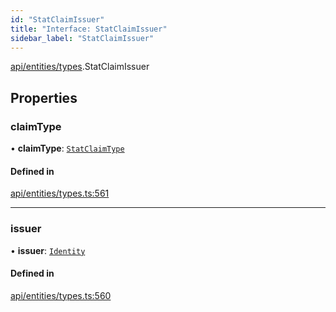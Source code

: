 ```yaml
---
id: "StatClaimIssuer"
title: "Interface: StatClaimIssuer"
sidebar_label: "StatClaimIssuer"
---
```


[api/entities/types](../../../../../modules/API/Entities/Types/Types.md).StatClaimIssuer

## Properties

### claimType

• **claimType**: [`StatClaimType`](../../../../../modules/API/Entities/Types/Types.md#statclaimtype)

#### Defined in

[api/entities/types.ts:561](https://github.com/PolymeshAssociation/polymesh-sdk/blob/c8da9dfce/src/api/entities/types.ts#L561)

___

### issuer

• **issuer**: [`Identity`](../../../../../classes/API/Entities/Identity/Identity.md)

#### Defined in

[api/entities/types.ts:560](https://github.com/PolymeshAssociation/polymesh-sdk/blob/c8da9dfce/src/api/entities/types.ts#L560)
